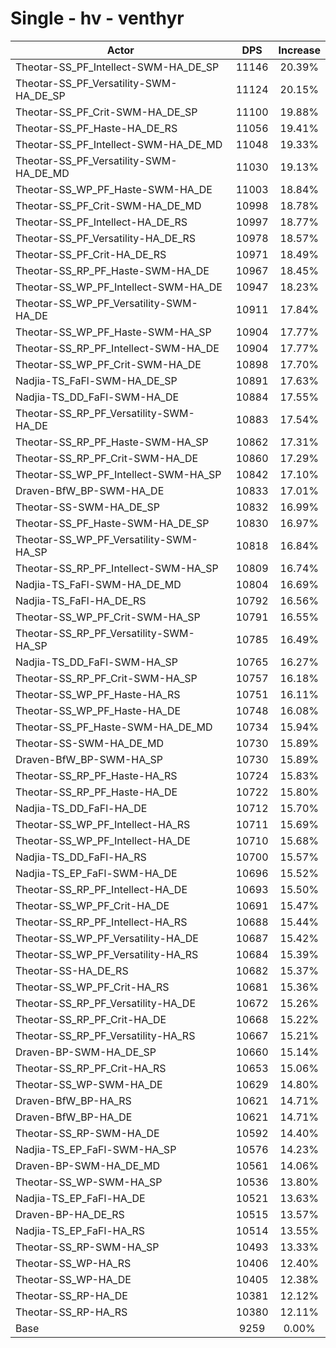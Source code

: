 # Single - hv - venthyr
| Actor | DPS | Increase |
|---|:---:|:---:|
|Theotar-SS_PF_Intellect-SWM-HA_DE_SP|11146|20.39%|
|Theotar-SS_PF_Versatility-SWM-HA_DE_SP|11124|20.15%|
|Theotar-SS_PF_Crit-SWM-HA_DE_SP|11100|19.88%|
|Theotar-SS_PF_Haste-HA_DE_RS|11056|19.41%|
|Theotar-SS_PF_Intellect-SWM-HA_DE_MD|11048|19.33%|
|Theotar-SS_PF_Versatility-SWM-HA_DE_MD|11030|19.13%|
|Theotar-SS_WP_PF_Haste-SWM-HA_DE|11003|18.84%|
|Theotar-SS_PF_Crit-SWM-HA_DE_MD|10998|18.78%|
|Theotar-SS_PF_Intellect-HA_DE_RS|10997|18.77%|
|Theotar-SS_PF_Versatility-HA_DE_RS|10978|18.57%|
|Theotar-SS_PF_Crit-HA_DE_RS|10971|18.49%|
|Theotar-SS_RP_PF_Haste-SWM-HA_DE|10967|18.45%|
|Theotar-SS_WP_PF_Intellect-SWM-HA_DE|10947|18.23%|
|Theotar-SS_WP_PF_Versatility-SWM-HA_DE|10911|17.84%|
|Theotar-SS_WP_PF_Haste-SWM-HA_SP|10904|17.77%|
|Theotar-SS_RP_PF_Intellect-SWM-HA_DE|10904|17.77%|
|Theotar-SS_WP_PF_Crit-SWM-HA_DE|10898|17.70%|
|Nadjia-TS_FaFl-SWM-HA_DE_SP|10891|17.63%|
|Nadjia-TS_DD_FaFl-SWM-HA_DE|10884|17.55%|
|Theotar-SS_RP_PF_Versatility-SWM-HA_DE|10883|17.54%|
|Theotar-SS_RP_PF_Haste-SWM-HA_SP|10862|17.31%|
|Theotar-SS_RP_PF_Crit-SWM-HA_DE|10860|17.29%|
|Theotar-SS_WP_PF_Intellect-SWM-HA_SP|10842|17.10%|
|Draven-BfW_BP-SWM-HA_DE|10833|17.01%|
|Theotar-SS-SWM-HA_DE_SP|10832|16.99%|
|Theotar-SS_PF_Haste-SWM-HA_DE_SP|10830|16.97%|
|Theotar-SS_WP_PF_Versatility-SWM-HA_SP|10818|16.84%|
|Theotar-SS_RP_PF_Intellect-SWM-HA_SP|10809|16.74%|
|Nadjia-TS_FaFl-SWM-HA_DE_MD|10804|16.69%|
|Nadjia-TS_FaFl-HA_DE_RS|10792|16.56%|
|Theotar-SS_WP_PF_Crit-SWM-HA_SP|10791|16.55%|
|Theotar-SS_RP_PF_Versatility-SWM-HA_SP|10785|16.49%|
|Nadjia-TS_DD_FaFl-SWM-HA_SP|10765|16.27%|
|Theotar-SS_RP_PF_Crit-SWM-HA_SP|10757|16.18%|
|Theotar-SS_WP_PF_Haste-HA_RS|10751|16.11%|
|Theotar-SS_WP_PF_Haste-HA_DE|10748|16.08%|
|Theotar-SS_PF_Haste-SWM-HA_DE_MD|10734|15.94%|
|Theotar-SS-SWM-HA_DE_MD|10730|15.89%|
|Draven-BfW_BP-SWM-HA_SP|10730|15.89%|
|Theotar-SS_RP_PF_Haste-HA_RS|10724|15.83%|
|Theotar-SS_RP_PF_Haste-HA_DE|10722|15.80%|
|Nadjia-TS_DD_FaFl-HA_DE|10712|15.70%|
|Theotar-SS_WP_PF_Intellect-HA_RS|10711|15.69%|
|Theotar-SS_WP_PF_Intellect-HA_DE|10710|15.68%|
|Nadjia-TS_DD_FaFl-HA_RS|10700|15.57%|
|Nadjia-TS_EP_FaFl-SWM-HA_DE|10696|15.52%|
|Theotar-SS_RP_PF_Intellect-HA_DE|10693|15.50%|
|Theotar-SS_WP_PF_Crit-HA_DE|10691|15.47%|
|Theotar-SS_RP_PF_Intellect-HA_RS|10688|15.44%|
|Theotar-SS_WP_PF_Versatility-HA_DE|10687|15.42%|
|Theotar-SS_WP_PF_Versatility-HA_RS|10684|15.39%|
|Theotar-SS-HA_DE_RS|10682|15.37%|
|Theotar-SS_WP_PF_Crit-HA_RS|10681|15.36%|
|Theotar-SS_RP_PF_Versatility-HA_DE|10672|15.26%|
|Theotar-SS_RP_PF_Crit-HA_DE|10668|15.22%|
|Theotar-SS_RP_PF_Versatility-HA_RS|10667|15.21%|
|Draven-BP-SWM-HA_DE_SP|10660|15.14%|
|Theotar-SS_RP_PF_Crit-HA_RS|10653|15.06%|
|Theotar-SS_WP-SWM-HA_DE|10629|14.80%|
|Draven-BfW_BP-HA_RS|10621|14.71%|
|Draven-BfW_BP-HA_DE|10621|14.71%|
|Theotar-SS_RP-SWM-HA_DE|10592|14.40%|
|Nadjia-TS_EP_FaFl-SWM-HA_SP|10576|14.23%|
|Draven-BP-SWM-HA_DE_MD|10561|14.06%|
|Theotar-SS_WP-SWM-HA_SP|10536|13.80%|
|Nadjia-TS_EP_FaFl-HA_DE|10521|13.63%|
|Draven-BP-HA_DE_RS|10515|13.57%|
|Nadjia-TS_EP_FaFl-HA_RS|10514|13.55%|
|Theotar-SS_RP-SWM-HA_SP|10493|13.33%|
|Theotar-SS_WP-HA_RS|10406|12.40%|
|Theotar-SS_WP-HA_DE|10405|12.38%|
|Theotar-SS_RP-HA_DE|10381|12.12%|
|Theotar-SS_RP-HA_RS|10380|12.11%|
|Base|9259|0.00%|
